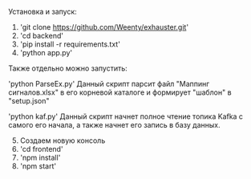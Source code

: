 Установка и запуск:

1) 'git clone https://github.com/Weenty/exhauster.git'
2) 'cd backend'
3) 'pip install -r requirements.txt'
4) 'python app.py'

Также отдельно можно запустить:

'python ParseEx.py' 
Данный скрипт парсит файл "Маппинг сигналов.xlsx" в его корневой каталоге и формирует "шаблон" в "setup.json"

'python kaf.py' 
Данный скрипт начнет полное чтение топика Kafka с самого его начала, а также начнет его запись в базу данных. 

5) Создаем новую консоль
6) 'cd frontend'
7) 'npm install'
8) 'npm start'

